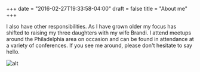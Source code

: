 +++
date = "2016-02-27T19:33:58-04:00"
draft = false
title =  "About me"
+++


I also have other responsibilities. As I have grown older my focus has shifted to raising my three daughters with my wife Brandi. I attend meetups around the Philadelphia area on occasion and can be found in attendance at a variety of conferences. If you see me around, please don't hesitate to say hello.

![alt](/content/images/2016/02/10625083_10153071759151835_3799002716622385188_n.jpg)
